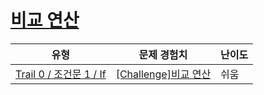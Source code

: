 # [비교 연산](https://www.codetree.ai/trails/complete/curated-cards/nl-pre-if-2)

|유형|문제 경험치|난이도|
|---|---|---|
|[Trail 0 / 조건문 1 / If](https://www.codetree.ai/trail-info/codetree-101/)|[[Challenge]비교 연산](https://www.codetree.ai/trails/complete/curated-cards/nl-pre-if-2/)|쉬움|

